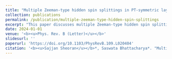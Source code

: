 ```yaml
---
title: "Multiple Zeeman-type hidden spin splittings in PT-symmetric layered antiferromagnets"
collection: publications
permalink: /publication/multiple-zeeman-type-hidden-spin-splittings
excerpt: "This paper discusses multiple Zeeman-type hidden spin splittings in PT-symmetric layered antiferromagnets."
date: 2024-01-01
venue: '<b><u>Phys. Rev. B (Letter)</u></b>'
slidesurl: ''
paperurl: 'https://doi.org/10.1103/PhysRevB.109.L020404'
citation: '<b><u>Sajjan Sheoran</u></b>*, Saswata Bhattacharya*. "Multiple Zeeman-type hidden spin splittings in PT-symmetric layered antiferromagnets". <i><b><u>Phys. Rev. B</u></b></i> (Letter) 109, L020404 (2024).'
---
```

